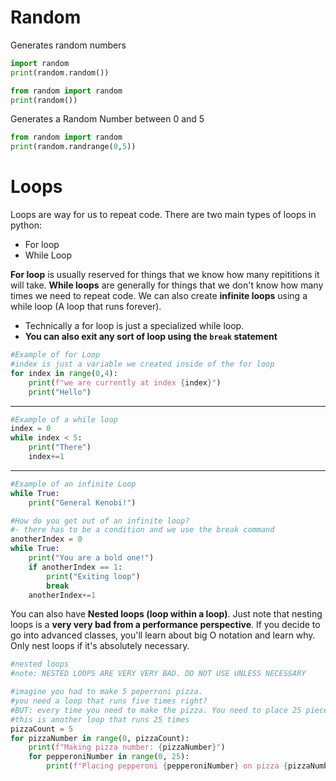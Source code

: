 # Random
Generates random numbers
```python
import random
print(random.random())
```
```python
from random import random
print(random())
```
Generates a Random Number between 0 and 5
```python
from random import random
print(random.randrange(0,5))
```

# Loops
Loops are way for us to repeat code. There are two main types of loops in python:
- For loop
- While Loop

**For loop** is usually reserved for things that we know how many repititions it will take. **While loops** are generally for things that we don't know how many times we need to repeat code. We can also create  **infinite loops** using a while loop (A loop that runs forever).
- Technically a for loop is just a specialized while loop. 
- **You can also exit any sort of loop using the ```break``` statement**

```python
#Example of for Loop
#index is just a variable we created inside of the for loop
for index in range(0,4):
	print(f"we are currently at index {index}")
	print("Hello")
```
---
```python
#Example of a while loop
index = 0
while index < 5:
	print("There")
	index+=1
```
---
```python
#Example of an infinite Loop
while True:
	print("General Kenobi!")

#How do you get out of an infinite loop?
#- there has to be a condition and we use the break command
anotherIndex = 0
while True:
	print("You are a bold one!")
	if anotherIndex == 1:
		print("Exiting loop")
		break
	anotherIndex+=1
```

You can also have **Nested loops (loop within a loop)**. Just note that nesting loops is a **very very bad from a performance perspective**. If you decide to go into advanced classes, you'll learn about big O notation and learn why. Only nest loops if it's absolutely necessary. 

```python
#nested loops
#note: NESTED LOOPS ARE VERY VERY BAD. DO NOT USE UNLESS NECESSARY

#imagine you had to make 5 peperroni pizza. 
#you need a loop that runs five times right?
#BUT: every time you need to make the pizza. You need to place 25 pieces of pepperoni
#this is another loop that runs 25 times
pizzaCount = 5
for pizzaNumber in range(0, pizzaCount):
	print(f"Making pizza number: {pizzaNumber}")
	for pepperoniNumber in range(0, 25):
		print(f"Placing pepperoni {pepperoniNumber} on pizza {pizzaNumber}")
```
